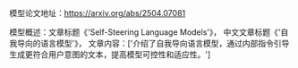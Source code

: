 模型论文地址：https://arxiv.org/abs/2504.07081

模型概述：文章标题《'Self-Steering Language Models'》，
中文文章标题《'自我导向的语言模型'》，
文章内容：['介绍了自我导向语言模型，通过内部指令引导生成更符合用户意图的文本，提高模型可控性和适应性。']

